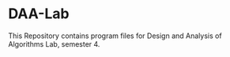 # DAA-Lab
This Repository contains program files for Design and Analysis of Algorithms Lab, semester 4.
